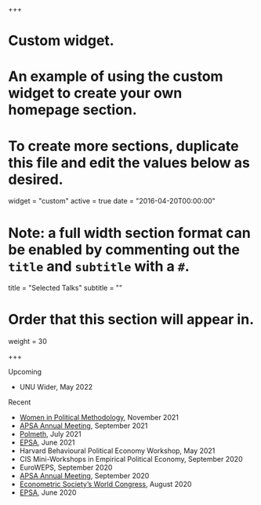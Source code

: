 +++
# Custom widget.
# An example of using the custom widget to create your own homepage section.
# To create more sections, duplicate this file and edit the values below as desired.
widget = "custom"
active = true
date = "2016-04-20T00:00:00"

# Note: a full width section format can be enabled by commenting out the `title` and `subtitle` with a `#`.
title = "Selected Talks"
subtitle = ""

# Order that this section will appear in.
weight = 30

+++

Upcoming

- UNU Wider, May 2022

Recent

- [Women in Political Methodology](http://zurichsummerschool.com/speaker-series/), November 2021
- [APSA Annual Meeting](https://connect.apsanet.org/apsa2021/), September 2021
- [Polmeth](https://wp.nyu.edu/polmeth2021/), July 2021
- [EPSA](https://www.epsanet.org), June 2021
- Harvard Behavioural Political Economy Workshop, May 2021
- CIS Mini-Workshops in Empirical Political Economy, September 2020
- EuroWEPS, September 2020
- [APSA Annual Meeting](https://connect.apsanet.org/apsa2020/), September 2020
- [Econometric Society’s World Congress](https://www.econometricsociety.org/meetings/schedule/2020/08/17/2020-world-congress-goes-virtual), August 2020
- [EPSA](https://www.epsanet.org), June 2020